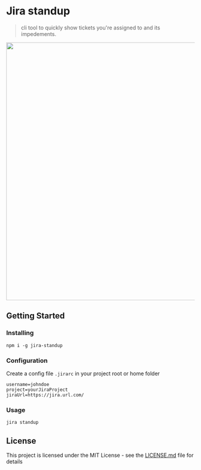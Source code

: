 # Jira standup

> cli tool to quickly show tickets you're assigned to and its impedements.

<img src="jira-standup.gif" width="688">

## Getting Started

### Installing

```
npm i -g jira-standup
```

### Configuration

Create a config file `.jirarc` in your project root or home folder

```
username=johndoe
project=yourJiraProject
jiraUrl=https://jira.url.com/
```

### Usage

```
jira standup
```

## License

This project is licensed under the MIT License - see the [LICENSE.md](LICENSE.md) file for details
